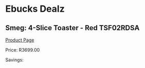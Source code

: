 
# Ebucks Dealz
## Smeg: 4-Slice Toaster - Red TSF02RDSA
[Product Page](https://www.ebucks.com/web/shop/productSelected.do?prodId=462422831&catId=1157555360)

Price: R3699.00

Savings: 


	